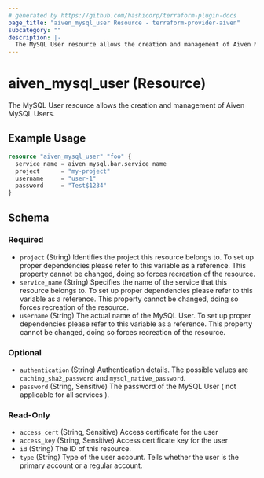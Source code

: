 ```yaml
---
# generated by https://github.com/hashicorp/terraform-plugin-docs
page_title: "aiven_mysql_user Resource - terraform-provider-aiven"
subcategory: ""
description: |-
  The MySQL User resource allows the creation and management of Aiven MySQL Users.
---
```


# aiven_mysql_user (Resource)

The MySQL User resource allows the creation and management of Aiven MySQL Users.

## Example Usage

```terraform
resource "aiven_mysql_user" "foo" {
  service_name = aiven_mysql.bar.service_name
  project      = "my-project"
  username     = "user-1"
  password     = "Test$1234"
}
```

<!-- schema generated by tfplugindocs -->
## Schema

### Required

- `project` (String) Identifies the project this resource belongs to. To set up proper dependencies please refer to this variable as a reference. This property cannot be changed, doing so forces recreation of the resource.
- `service_name` (String) Specifies the name of the service that this resource belongs to. To set up proper dependencies please refer to this variable as a reference. This property cannot be changed, doing so forces recreation of the resource.
- `username` (String) The actual name of the MySQL User. To set up proper dependencies please refer to this variable as a reference. This property cannot be changed, doing so forces recreation of the resource.

### Optional

- `authentication` (String) Authentication details. The possible values are `caching_sha2_password` and `mysql_native_password`.
- `password` (String, Sensitive) The password of the MySQL User ( not applicable for all services ).

### Read-Only

- `access_cert` (String, Sensitive) Access certificate for the user
- `access_key` (String, Sensitive) Access certificate key for the user
- `id` (String) The ID of this resource.
- `type` (String) Type of the user account. Tells whether the user is the primary account or a regular account.


